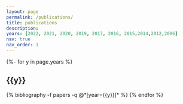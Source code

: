 ```yaml
---
layout: page
permalink: /publications/
title: publications
description: 
years: [2022, 2021, 2020, 2019, 2017, 2016, 2015,2014,2012,2006]
nav: true
nav_order: 1
---
```

<!-- _pages/publications.md -->
<div class="publications">

{%- for y in page.years %}
  <h2 class="year">{{y}}</h2>
  {% bibliography -f papers -q @*[year={{y}}]* %}
{% endfor %}

</div>
